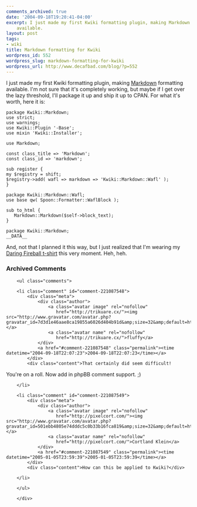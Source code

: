```yaml
---
comments_archived: true
date: '2004-09-18T19:20:41-04:00'
excerpt: I just made my first Kwiki formatting plugin, making Markdown formatting
    available.
layout: post
tags:
- wiki
title: Markdown formatting for Kwiki
wordpress_id: 552
wordpress_slug: markdown-formatting-for-kwiki
wordpress_url: http://www.decafbad.com/blog/?p=552
---
```

I just made my first Kwiki formatting plugin, making [Markdown][markdown] formatting available.  I'm not sure that it's completely working, but maybe if I get over the lazy threshold, I'll package it up and ship it up to CPAN.  For what it's worth, here it is:

    package Kwiki::Markdown;
    use strict;
    use warnings;
    use Kwiki::Plugin '-Base';
    use mixin 'Kwiki::Installer';
    
    use Markdown;
    
    const class_title => 'Markdown';
    const class_id => 'markdown';
    
    sub register {
	my $registry = shift;
	$registry->add( wafl => markdown => 'Kwiki::Markdown::Wafl' );
    }
    
    package Kwiki::Markdown::Wafl;
    use base qw( Spoon::Formatter::WaflBlock );
    
    sub to_html {
       Markdown::Markdown($self->block_text);
    }
    
    package Kwiki::Markdown;
    __DATA__
    
And, not that I planned it this way, but I just realized that I'm wearing my [Daring Fireball t-shirt][tshirt] this very moment.  Heh, heh.

[markdown]: http://daringfireball.net/projects/markdown/
[tshirt]: http://daringfireball.net/members/

<div id="comments" class="comments archived-comments">
            <h3>Archived Comments</h3>
            
        <ul class="comments">
            
        <li class="comment" id="comment-221087548">
            <div class="meta">
                <div class="author">
                    <a class="avatar image" rel="nofollow" 
                       href="http://trikuare.cx/"><img src="http://www.gravatar.com/avatar.php?gravatar_id=7d3d1e46aae8ca19855a6026d404b91d&amp;size=32&amp;default=http://mediacdn.disqus.com/1320279820/images/noavatar32.png"/></a>
                    <a class="avatar name" rel="nofollow" 
                       href="http://trikuare.cx/">fluffy</a>
                </div>
                <a href="#comment-221087548" class="permalink"><time datetime="2004-09-18T22:07:23">2004-09-18T22:07:23</time></a>
            </div>
            <div class="content">That certainly did seem difficult!

You're on a roll.  Now add in phpBB comment support. ;)</div>
            
        </li>
    
        <li class="comment" id="comment-221087549">
            <div class="meta">
                <div class="author">
                    <a class="avatar image" rel="nofollow" 
                       href="http://pixelcort.com/"><img src="http://www.gravatar.com/avatar.php?gravatar_id=501ebb4805e74dddc5c0b33b16fca819&amp;size=32&amp;default=http://mediacdn.disqus.com/1320279820/images/noavatar32.png"/></a>
                    <a class="avatar name" rel="nofollow" 
                       href="http://pixelcort.com/">Cortland Klein</a>
                </div>
                <a href="#comment-221087549" class="permalink"><time datetime="2005-01-05T23:59:39">2005-01-05T23:59:39</time></a>
            </div>
            <div class="content">How can this be applied to Kwiki?</div>
            
        </li>
    
        </ul>
    
        </div>
    